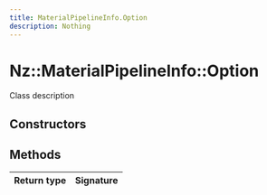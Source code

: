 ```yaml
---
title: MaterialPipelineInfo.Option
description: Nothing
---
```


# Nz::MaterialPipelineInfo::Option

Class description

## Constructors


## Methods

| Return type | Signature |
| ----------- | --------- |
